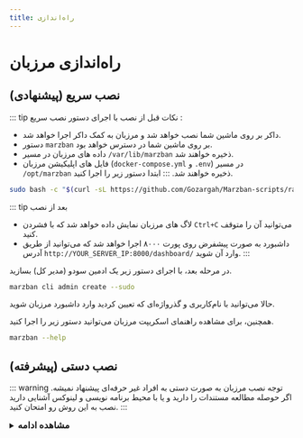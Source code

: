 ```yaml
---
title: راه‌اندازی
---
```


# راه‌اندازی مرزبان


## نصب سریع (پیشنهادی)
::: tip نکات قبل از نصب
با اجرای دستور نصب سریع :
- داکر بر روی ماشین شما نصب خواهد شد و مرزبان به کمک داکر اجرا خواهد شد.
- دستور `marzban` بر روی ماشین شما در دسترس خواهد بود.
- داده های مرزبان در مسیر `/var/lib/marzban` ذخیره خواهند شد.
- فایل های اپلیکیشن مرزبان (`docker-compose.yml` و `.env`) در مسیر `/opt/marzban` ذخیره خواهند شد.
:::
ابتدا دستور زیر را اجرا کنید.

```bash
sudo bash -c "$(curl -sL https://github.com/Gozargah/Marzban-scripts/raw/master/marzban.sh)" @ install
```
::: tip بعد از نصب
- لاگ های مرزبان نمایش داده خواهد شد که با فشردن `Ctrl+C` می‌توانید آن را متوقف کنید.
- داشبورد به صورت پیشفرض روی پورت ۸۰۰۰ اجرا خواهد شد که می‌توانید از طریق آدرس `http://YOUR_SERVER_IP:8000/dashboard/` وارد آن شوید.
:::

در مرحله بعد، با اجرای دستور زیر یک ادمین سودو (مدیر کل) بسازید.
```bash
marzban cli admin create --sudo
```

حالا می‌توانید با نام‌کاربری و گذرواژه‌ای که تعیین کردید وارد داشبورد مرزبان شوید.

همچنین، برای مشاهده راهنمای اسکریپت مرزبان می‌توانید دستور زیر را اجرا کنید.
```bash
marzban --help
```

## نصب دستی (پیشرفته)

::: warning توجه
نصب مرزبان به صورت دستی به افراد غیر حرفه‌ای پیشنهاد نمیشه. اگر حوصله مطالعه مستندات را دارید و یا با محیط برنامه نویسی و لینوکس آشنایی دارید نصب به این روش رو امتحان کنید.
:::

<details style="display: inline">
<summary><h3 style="display: inline; cursor: pointer">مشاهده ادامه</h3></summary>

ابتدا باید Xray را بر روی ماشین خود نصب کنید.
پیشنهاد میشه با اسکریپت [Xray-install](https://github.com/XTLS/Xray-install) این کار را انجام دهید.

```bash
bash -c "$(curl -L https://github.com/XTLS/Xray-install/raw/main/install-release.sh)" @ install
```

سپس پروژه را clone کنید و پیش‌نیاز ها را نصب کنید.
::: warning توجه
مرزبان با پایتون 3.8 و نسخه های بالاتر از آن سازگار است.
در صورت امکان، پایتون 3.10 پیشنهاد می‌شود.
:::

::: details نصب pip
در صورتی که دستور `pip` روی ماشین شما نصب نیست، با اجرای دستور زیر آن را نصب کنید.
```bash
wget -qO- https://bootstrap.pypa.io/get-pip.py | python3 -
```
:::

::: details نصب در virtualenv
در صورتی که برنامه نویس هستید و با محیط مجازی آشنایی دارید، پیشنهاد میشه از [Virtualenv](https://pypi.org/project/virtualenv/) استفاده کنید.
```bash
python3 -m pip install virtualenv
python3 -m virtualenv .venv
# activation
source .venv/bin/activate
# deactivation
deactivate
```
:::

```bash
git clone https://github.com/Gozargah/Marzban.git
cd Marzban
python3 -m pip install -r requirements.txt
```

حالا برای اجرای ساخت دیتابیس، دستور زیر را اجرا کنید.
```bash
alembic upgrade head
```

یک کپی از فایل `.env.example` با نام `.env` بسازید. از این فایل می‌توانید برای تعیین متغیر های محیطی استفاده کنید. برای اطلاعات بیشتر بخش [پیکربندی](configuration.md) را مشاهده کنید.

```bash
cp .env.example .env
```

برای استفاده از `marzban-cli` باید آن را به یک فایل در `$PATH` خود لینک و قابل اجرا (executable) کنید و تکمیل خودکار (auto-completion) آن را نصب کنید:

```bash
sudo ln -s $(pwd)/marzban-cli.py /usr/bin/marzban-cli
sudo chmod +x /usr/bin/marzban-cli
marzban-cli completion install
```

برای ساخت ادمین سودو (مدیر کل) به کمک `marzban-cli`، دستور زیر را جرا کنید.

```bash
marzban-cli admin create --sudo
```

حالا می‌توانید با اجرای دستور زیر مرزبان را اجرا کنید.

```bash
python3 main.py
```
مرزبان به طور پیش‌فرض روی پورت ۸۰۰۰ اجرا خواهد شد. ( شما می‌توانید با تغییر مقدار `UVICORN_PORT` آن را تغییر دهید. )

::: details نصب سرویس مرزبان در systemctl
برای نصب سرویس مرزبان می‌توانید از اسکریپت `install_service.sh` در فایل های مرزبان استفاده کنید.
```bash
sudo chmod +x install_service.sh
sudo ./install_service.sh
# enable and start marzban service
sudo systemctl enable --now marzban.service
```
:::

::: details مرزبان پشت nginx
```nginx
server {
    listen 443 ssl http2;
    listen [::]:443 ssl http2;
    server_name marzban.example.com;

    ssl_certificate      /etc/letsencrypt/live/example.com/fullchain.pem;
    ssl_certificate_key  /etc/letsencrypt/live/example.com/privkey.pem;

    location ~* /(dashboard|api|docs|redoc|openapi.json) {
        proxy_pass http://0.0.0.0:8000;
        proxy_set_header Host $host;
        proxy_set_header X-Real-IP $remote_addr;
        proxy_set_header X-Forwarded-For $proxy_add_x_forwarded_for;
    }
}
```
:::

</details>